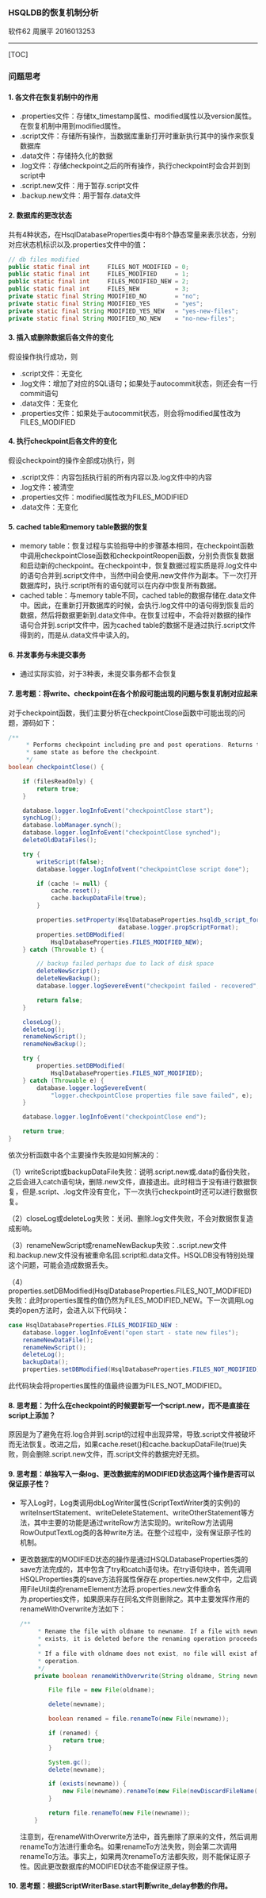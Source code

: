 ### HSQLDB的恢复机制分析

软件62 周展平 2016013253

------

[TOC]

### 问题思考

#### 1. 各文件在恢复机制中的作用

+ .properties文件：存储tx_timestamp属性、modified属性以及version属性。在恢复机制中用到modified属性。
+ .script文件：存储所有操作，当数据库重新打开时重新执行其中的操作来恢复数据库
+ .data文件：存储持久化的数据
+ .log文件：存储checkpoint之后的所有操作，执行checkpoint时会合并到到script中
+ .script.new文件：用于暂存.script文件
+ .backup.new文件：用于暂存.data文件



#### 2. 数据库的更改状态

共有4种状态，在HsqlDatabaseProperties类中有8个静态常量来表示状态，分别对应状态机标识以及.properties文件中的值：

```java
// db files modified
public static final int     FILES_NOT_MODIFIED = 0;
public static final int     FILES_MODIFIED     = 1;
public static final int     FILES_MODIFIED_NEW = 2;
public static final int     FILES_NEW          = 3;
private static final String MODIFIED_NO        = "no";
private static final String MODIFIED_YES       = "yes";
private static final String MODIFIED_YES_NEW   = "yes-new-files";
private static final String MODIFIED_NO_NEW    = "no-new-files";
```



#### 3. 插入或删除数据后各文件的变化

假设操作执行成功，则

+ .script文件：无变化
+ .log文件：增加了对应的SQL语句；如果处于autocommit状态，则还会有一行commit语句
+ .data文件：无变化
+ .properties文件：如果处于autocommit状态，则会将modified属性改为FILES_MODIFIED



#### 4. 执行checkpoint后各文件的变化

假设checkpoint的操作全部成功执行，则

+ .script文件：内容包括执行前的所有内容以及.log文件中的内容
+ .log文件：被清空
+ .properties文件：modified属性改为FILES_MODIFIED
+ .data文件：无变化



#### 5. cached table和memory table数据的恢复

+ memory table：恢复过程与实验指导中的步骤基本相同，在checkpoint函数中调用checkpointClose函数和checkpointReopen函数，分别负责恢复数据和启动新的checkpoint。在checkpoint中，恢复数据过程实质是将.log文件中的语句合并到.script文件中，当然中间会使用.new文件作为副本。下一次打开数据库时，执行.script所有的语句就可以在内存中恢复所有数据。
+ cached table：与memory table不同，cached table的数据存储在.data文件中。因此，在重新打开数据库的时候，会执行.log文件中的语句得到恢复后的数据，然后将数据更新到.data文件中。在恢复过程中，不会将对数据的操作语句合并到.script文件中，因为cached table的数据不是通过执行.script文件得到的，而是从.data文件中读入的。



#### 6. 并发事务与未提交事务



+ 通过实际实验，对于3种表，未提交事务都不会恢复



#### 7. 思考题：将write、checkpoint在各个阶段可能出现的问题与恢复机制对应起来



对于checkpoint函数，我们主要分析在checkpointClose函数中可能出现的问题，源码如下：

```java
/**
     * Performs checkpoint including pre and post operations. Returns to the
     * same state as before the checkpoint.
     */
boolean checkpointClose() {

    if (filesReadOnly) {
        return true;
    }

    database.logger.logInfoEvent("checkpointClose start");
    synchLog();
    database.lobManager.synch();
    database.logger.logInfoEvent("checkpointClose synched");
    deleteOldDataFiles(); 

    try {
        writeScript(false);
        database.logger.logInfoEvent("checkpointClose script done");

        if (cache != null) {
            cache.reset();
            cache.backupDataFile(true);
        }

        properties.setProperty(HsqlDatabaseProperties.hsqldb_script_format,
                               database.logger.propScriptFormat);
        properties.setDBModified(
            HsqlDatabaseProperties.FILES_MODIFIED_NEW);
    } catch (Throwable t) {

        // backup failed perhaps due to lack of disk space
        deleteNewScript();
        deleteNewBackup();
        database.logger.logSevereEvent("checkpoint failed - recovered", t);

        return false;
    }

    closeLog();
    deleteLog();
    renameNewScript();
    renameNewBackup();

    try {
        properties.setDBModified(
            HsqlDatabaseProperties.FILES_NOT_MODIFIED);
    } catch (Throwable e) {
        database.logger.logSevereEvent(
            "logger.checkpointClose properties file save failed", e);
    }

    database.logger.logInfoEvent("checkpointClose end");

    return true;
}
```

依次分析函数中各个主要操作失败是如何解决的：

（1）writeScript或backupDataFile失败：说明.script.new或.data的备份失败，之后会进入catch语句块，删除.new文件，直接退出。此时相当于没有进行数据恢复，但是.script、.log文件没有变化，下一次执行checkpoint时还可以进行数据恢复。

（2）closeLog或deleteLog失败：关闭、删除.log文件失败，不会对数据恢复造成影响。

（3）renameNewScript或renameNewBackup失败：.script.new文件和.backup.new文件没有被重命名回.script和.data文件。HSQLDB没有特别处理这个问题，可能会造成数据丢失。

（4）properties.setDBModified(HsqlDatabaseProperties.FILES_NOT_MODIFIED)失败：此时properties属性的值仍然为FILES_MODIFIED_NEW。下一次调用Log类的open方法时，会进入以下代码块：

```java
case HsqlDatabaseProperties.FILES_MODIFIED_NEW :
    database.logger.logInfoEvent("open start - state new files");
    renameNewDataFile();
    renameNewScript();
    deleteLog();
    backupData();
    properties.setDBModified(HsqlDatabaseProperties.FILES_NOT_MODIFIED);
```

此代码块会将properties属性的值最终设置为FILES_NOT_MODIFIED。



#### 8. 思考题：为什么在checkpoint的时候要新写一个script.new，而不是直接在script上添加？

原因是为了避免在将.log合并到.script的过程中出现异常，导致.script文件被破坏而无法恢复。改进之后，如果cache.reset()和cache.backupDataFile(true)失败，则会删除.script.new文件，而.script文件的数据完好无损。



#### 9. 思考题：单独写入一条log、更改数据库的MODIFIED状态这两个操作是否可以保证原子性？

+ 写入Log时，Log类调用dbLogWriter属性(ScriptTextWriter类的实例)的writeInsertStatement、writeDeleteStatement、writeOtherStatement等方法，其中主要的功能是通过writeRow方法实现的。writeRow方法调用RowOutputTextLog类的各种write方法。在整个过程中，没有保证原子性的机制。

+ 更改数据库的MODIFIED状态的操作是通过HSQLDatabaseProperties类的save方法完成的，其中包含了try和catch语句块。在try语句块中，首先调用HSQLProperties类的save方法将属性保存在.properties.new文件中，之后调用FileUtil类的renameElement方法将.properties.new文件重命名为.properties文件，如果原来存在同名文件则删除之。其中主要发挥作用的renameWithOverwrite方法如下：

  ```java
  /**
       * Rename the file with oldname to newname. If a file with newname already
       * exists, it is deleted before the renaming operation proceeds.
       *
       * If a file with oldname does not exist, no file will exist after the
       * operation.
       */
      private boolean renameWithOverwrite(String oldname, String newname) {
  
          File file = new File(oldname);
  
          delete(newname);
  
          boolean renamed = file.renameTo(new File(newname));
  
          if (renamed) {
              return true;
          }
  
          System.gc();
          delete(newname);
  
          if (exists(newname)) {
              new File(newname).renameTo(new File(newDiscardFileName(newname)));
          }
  
          return file.renameTo(new File(newname));
      }
  ```

  注意到，在renameWithOverwrite方法中，首先删除了原来的文件，然后调用renameTo方法进行重命名。如果renameTo方法失败，则会第二次调用renameTo方法。事实上，如果两次renameTo方法都失败，则不能保证原子性。因此更改数据库的MODIFIED状态不能保证原子性。



#### 10. 思考题：根据ScriptWriterBase.start判断write_delay参数的作用。